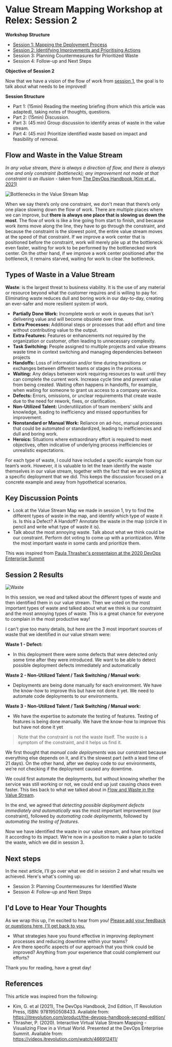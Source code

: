 # Value Stream Mapping Workshop at Relex: Session 2

<!-- Google tag (gtag.js) -->
<script async src="https://www.googletagmanager.com/gtag/js?id=G-10EQ664XEQ"></script>
<script>
  window.dataLayer = window.dataLayer || [];
  function gtag(){dataLayer.push(arguments);}
  gtag('js', new Date());

  gtag('config', 'G-10EQ664XEQ');
</script>

**Workshop Structure**

* [Session 1: Mapping the Deployment Process](Value_Stream_Mapping_Workshop_at_Relex_Session_1.md)
* [Session 2: Identifying Improvements and Prioritising Actions](Value_Stream_Mapping_Workshop_at_Relex_Session_2.md)
* Session 3: Planning Countermeasures for Prioritized Waste
* Session 4: Follow-up and Next Steps

**Objective of Session 2**

Now that we have a vision of the flow of work from [session 1](Value_Stream_Mapping_Workshop_at_Relex_Session_1.md), the goal is to talk about what needs to be improved!

**Session Structure**

* Part 1: (15min) Reading the meeting briefing (from which this article was adapted), taking notes of thoughts, questions.
* Part 2: (15min) Discussion.
* Part 3: (45 min) Group discussion to identify areas of waste in the value stream.
* Part 4: (45 min) Prioritize identified waste based on impact and feasibility of removal.

## Flow and Waste in the Value Stream

*In any value stream, there is always a direction of flow, and there is always one and only constraint (bottleneck); any improvement not made at that constraint is an illusion* - taken from [The DevOps Handbook (Kim et al., 2021)](https://itrevolution.com/product/the-devops-handbook-second-edition/)

![Bottlenecks in the Value Stream Map](assets/value_stream_flow.png)

When we say there’s only one constraint, we don't mean that there’s only one place slowing down the flow of work. There are multiple places where we can improve, but **there is always one place that is slowing us down the most**. The flow of work is like a line going from start to finish, and because work items move along the line, they have to go through the constraint, and because the constraint is the slowest point, the entire value stream moves at the speed of that constraint.
If we improve a work center that is positioned before the constraint, work will merely pile up at the bottleneck even faster, waiting for work to be performed by the bottlenecked work center.
On the other hand, if we improve a work center positioned after the bottleneck, it remains starved, waiting for work to clear the bottleneck.

## Types of Waste in a Value Stream

**Waste**: is the largest threat to business viability. It is the use of any material or resource beyond what the customer requires and is willing to pay for. Eliminating waste reduces dull and boring work in our day-to-day, creating an ever-safer and more resilient system of work.

* **Partially Done Work:** Incomplete work or work in queues that isn't delivering value and will become obsolete over time.
* **Extra Processes:** Additional steps or processes that add effort and time without contributing value to the output.
* **Extra Features:** Features or enhancements not required by the organization or customer, often leading to unnecessary complexity.
* **Task Switching:** People assigned to multiple projects and value streams waste time in context switching and managing dependencies between projects
* **Handoffs:** Loss of information and/or time during transitions or exchanges between different teams or stages in the process.
* **Waiting:** Any delays between work requiring resources to wait until they can complete the current work. Increase cycle time and prevent value from being created. Waiting often happens in handoffs, for example, when waiting for someone to grant us access to a company service.
* **Defects:** Errors, omissions, or unclear requirements that create waste due to the need for rework, fixes, or clarification.
* **Non-Utilized Talent:** Underutilization of team members' skills and knowledge, leading to inefficiency and missed opportunities for improvement.
* **Nonstandard or Manual Work:** Reliance on ad-hoc, manual processes that could be automated or standardized, leading to inefficiencies and dull and boring work.
* **Heroics:** Situations where extraordinary effort is required to meet objectives, often indicative of underlying process inefficiencies or unrealistic expectations.

For each type of waste, I could have included a specific example from our team’s work. However, it is valuable to let the team identify the waste themselves in our value stream, together with the fact that we are looking at a specific deployment that we did. This keeps the discussion focused on a concrete example and away from hypothetical scenarios.

## Key Discussion Points

* Look at the Value Stream Map we made in session 1, try to find the different types of waste in the map, and identify which type of waste it is. Is this a Defect? A Handoff? Annotate the waste in the map (circle it in pencil and write what type of waste it is).
* Talk about the most annoying waste. Talk about what we think could be our constraint. Perform dot voting to come up with a prioritization. Write the most important waste in some cards and prioritize them.

This was inspired from [Paula Thrasher's presentaion at the 2020 DevOps Enterprise Summit](https://videos.itrevolution.com/watch/466912411/)

## Session 2 Results

![Waste](assets/vsm_waste.png)

In this session, we read and talked about the different types of waste and then identified them in our value stream. Then we voted on the most important types of waste and talked about what we think is our constraint and the most annoying types of waste. This is a great chance for everyone to complain in the most productive way!

I can't give too many details, but here are the 3 most important sources of waste that we identified in our value stream were:

**Waste 1 - Defect:**

* In this deployment there were some defects that were detected only some time after they were introduced. We want to be able to detect possible deployment defects immediately and automatically

**Waste 2 - Non-Utilized Talent / Task Switching / Manual work:**

* Deployments are being done manually for each environment. We have the know-how to improve this but have not done it yet. We need to automate code deployments to our environments.

**Waste 3 - Non-Utilized Talent / Task Switching / Manual work:**

* We have the expertise to automate the testing of features. Testing of features is being done manually. We have the know-how to improve this but have not done it yet

> Note that the constraint is not the waste itself. The waste is a symptom of the constraint, and it helps us find it.

We first thought that *manual code deployments* was our constraint because everything else depends on it, and it's the slowest part (with a lead time of 21 days). On the other hand, after we deploy code to our environments, we’re not checking if the deployment caused any downtime.

We could first automate the deployments, but without knowing whether the service was still working or not, we could end up just causing chaos even faster. This ties back to what we talked about in [Flow and Waste in the Value Stream](#flow-and-waste-in-the-value-stream).

In the end, we agreed that *detecting possible deployment defects immediately and automatically* was the most important improvement (our constraint), followed by *automating code deployments*, followed by *automating the testing of features*.

Now we have identified the waste in our value stream, and have prioritized it according to its impact. We’re now in a position to make a plan to tackle the waste, which we did in session 3.

## Next steps

In the next article, I’ll go over what we did in session 2 and what results we achieved. Here's what's coming up:

* Session 3: Planning Countermeasures for Identified Waste
* Session 4: Follow-up and Next Steps

## I'd Love to Hear Your Thoughts

As we wrap this up, I'm excited to hear from you! [Please add your feedback or questions here, I'll get back to you.](https://docs.google.com/forms/d/e/1FAIpQLSdaqgU-wePXN38fKege4Y6mFd90XFlSIdHl_mqp8mMeuWj_5Q/viewform?usp=sf_link)

* What strategies have you found effective in improving deployment processes and reducing downtime within your teams?
* Are there specific aspects of our approach that you think could be improved? Anything from your experience that could complement our efforts?

Thank you for reading, have a great day!

## References

This article was inspired from the following:

* Kim, G. et al (2021), The DevOps Handbook, 2nd Edition, IT Revolution Press, ISBN: 9781950508433. Available from: <https://itrevolution.com/product/the-devops-handbook-second-edition/>
* Thrasher, P. (2020). Interactive Virtual Value Stream Mapping - Visualizing Flow in a Virtual World. Presented at the DevOps Enterprise Summit. Available from: <https://videos.itrevolution.com/watch/466912411/>
